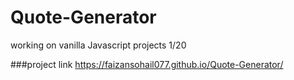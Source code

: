 # Quote-Generator
working on vanilla Javascript projects 1/20

###project link
https://faizansohail077.github.io/Quote-Generator/
